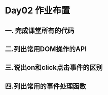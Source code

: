 # Day02 作业布置

## 一. 完成课堂所有的代码



## 二.列出常用DOM操作的API



## 三.说出on和click点击事件的区别



## 四.列出常用的事件处理函数

























